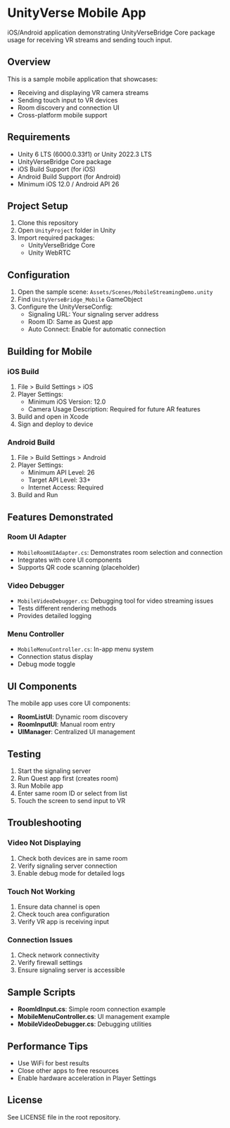 # UnityVerse Mobile App

iOS/Android application demonstrating UnityVerseBridge Core package usage for receiving VR streams and sending touch input.

## Overview

This is a sample mobile application that showcases:
- Receiving and displaying VR camera streams
- Sending touch input to VR devices
- Room discovery and connection UI
- Cross-platform mobile support

## Requirements

- Unity 6 LTS (6000.0.33f1) or Unity 2022.3 LTS
- UnityVerseBridge Core package
- iOS Build Support (for iOS)
- Android Build Support (for Android)
- Minimum iOS 12.0 / Android API 26

## Project Setup

1. Clone this repository
2. Open `UnityProject` folder in Unity
3. Import required packages:
   - UnityVerseBridge Core
   - Unity WebRTC

## Configuration

1. Open the sample scene: `Assets/Scenes/MobileStreamingDemo.unity`
2. Find `UnityVerseBridge_Mobile` GameObject
3. Configure the UnityVerseConfig:
   - Signaling URL: Your signaling server address
   - Room ID: Same as Quest app
   - Auto Connect: Enable for automatic connection

## Building for Mobile

### iOS Build
1. File > Build Settings > iOS
2. Player Settings:
   - Minimum iOS Version: 12.0
   - Camera Usage Description: Required for future AR features
3. Build and open in Xcode
4. Sign and deploy to device

### Android Build
1. File > Build Settings > Android
2. Player Settings:
   - Minimum API Level: 26
   - Target API Level: 33+
   - Internet Access: Required
3. Build and Run

## Features Demonstrated

### Room UI Adapter
- `MobileRoomUIAdapter.cs`: Demonstrates room selection and connection
- Integrates with core UI components
- Supports QR code scanning (placeholder)

### Video Debugger
- `MobileVideoDebugger.cs`: Debugging tool for video streaming issues
- Tests different rendering methods
- Provides detailed logging

### Menu Controller
- `MobileMenuController.cs`: In-app menu system
- Connection status display
- Debug mode toggle

## UI Components

The mobile app uses core UI components:
- **RoomListUI**: Dynamic room discovery
- **RoomInputUI**: Manual room entry
- **UIManager**: Centralized UI management

## Testing

1. Start the signaling server
2. Run Quest app first (creates room)
3. Run Mobile app
4. Enter same room ID or select from list
5. Touch the screen to send input to VR

## Troubleshooting

### Video Not Displaying
1. Check both devices are in same room
2. Verify signaling server connection
3. Enable debug mode for detailed logs

### Touch Not Working
1. Ensure data channel is open
2. Check touch area configuration
3. Verify VR app is receiving input

### Connection Issues
1. Check network connectivity
2. Verify firewall settings
3. Ensure signaling server is accessible

## Sample Scripts

- **RoomIdInput.cs**: Simple room connection example
- **MobileMenuController.cs**: UI management example
- **MobileVideoDebugger.cs**: Debugging utilities

## Performance Tips

- Use WiFi for best results
- Close other apps to free resources
- Enable hardware acceleration in Player Settings

## License

See LICENSE file in the root repository.